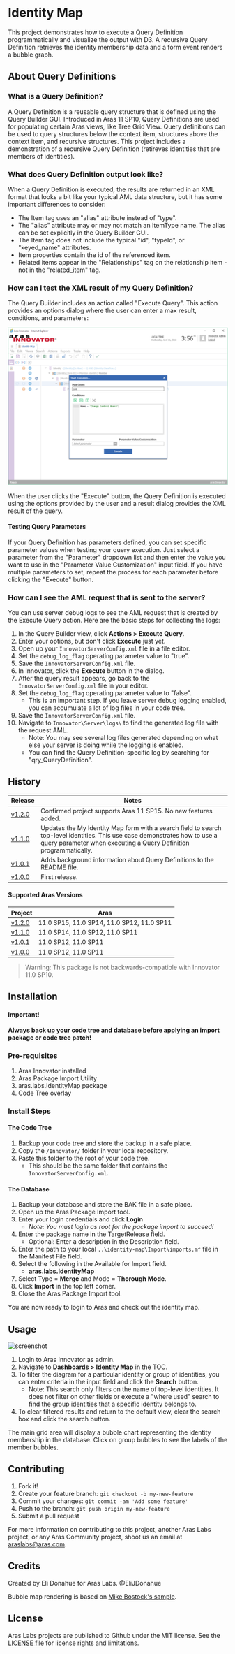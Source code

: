 # Identity Map

This project demonstrates how to execute a Query Definition programmatically and visualize the output with D3. A recursive Query Definition retrieves the identity membership data and a form event renders a bubble graph.

## About Query Definitions

### What is a Query Definition?
A Query Definition is a reusable query structure that is defined using the Query Builder GUI. Introduced in Aras 11 SP10, Query Definitions are used for populating certain Aras views, like Tree Grid View. Query definitions can be used to query structures below the context item, structures above the context item, and recursive structures. This project includes a demonstration of a recursive Query Definition (retireves identities that are members of identities).

### What does Query Definition output look like?
When a Query Definition is executed, the results are returned in an XML format that looks a bit like your typical AML data structure, but it has some important differences to consider:

* The Item tag uses an "alias" attribute instead of "type".
* The "alias" attribute may or may not match an ItemType name. The alias can be set explicitly in the Query Builder GUI.
* The Item tag does not include the typical "id", "typeId", or "keyed_name" attributes.
* Item properties contain the id of the referenced item. 
* Related items appear in the "Relationships" tag on the relationship item - not in the "related_item" tag.

### How can I test the XML result of my Query Definition?
The Query Builder includes an action called "Execute Query". This action provides an options dialog where the user can enter a max result, conditions, and parameters:

![Test Query](Screenshots/test-query.png)

When the user clicks the "Execute" button, the Query Definition is executed using the options provided by the user and a result dialog provides the XML result of the query.

#### Testing Query Parameters
If your Query Definition has parameters defined, you can set specific parameter values when testing your query execution. Just select a parameter from the "Parameter" dropdown list and then enter the value you want to use in the "Parameter Value Customization" input field. If you have multiple parameters to set, repeat the process for each parameter before clicking the "Execute" button.

### How can I see the AML request that is sent to the server?
You can use server debug logs to see the AML request that is created by the Execute Query action. Here are the basic steps for collecting the logs:

1. In the Query Builder view, click **Actions > Execute Query**.
2. Enter your options, but don't click **Execute** just yet.
3. Open up your `InnovatorServerConfig.xml` file in a file editor.
4. Set the `debug_log_flag` operating parameter value to "true".
5. Save the `InnovatorServerConfig.xml` file.
6. In Innovator, click the **Execute** button in the dialog.
7. After the query result appears, go back to the `InnovatorServerConfig.xml` file in your editor.
8. Set the `debug_log_flag` operating parameter value to "false".
    * This is an important step. If you leave server debug logging enabled, you can accumulate a lot of log files in your code tree.
9. Save the `InnovatorServerConfig.xml` file.
10. Navigate to `Innovator\Server\logs\` to find the generated log file with the request AML.
    * Note: You may see several log files generated depending on what else your server is doing while the logging is enabled.
    * You can find the Query Definition-specific log by searching for "qry_QueryDefinition".

## History

Release | Notes
--------|--------
[v1.2.0](https://github.com/ArasLabs/identity-map/releases/tag/v1.2.0) | Confirmed project supports Aras 11 SP15. No new features added.
[v1.1.0](https://github.com/ArasLabs/identity-map/releases/tag/v1.1.0) | Updates the My Identity Map form with a search field to search top-level identities. This use case demonstrates how to use a query parameter when executing a Query Definition programmatically. 
[v1.0.1](https://github.com/ArasLabs/identity-map/releases/tag/v1.0.1) | Adds background information about Query Definitions to the README file.
[v1.0.0](https://github.com/ArasLabs/identity-map/releases/tag/v1.0.0) | First release.

#### Supported Aras Versions

Project | Aras
--------|------
[v1.2.0](https://github.com/ArasLabs/identity-map/releases/tag/v1.2.0) | 11.0 SP15, 11.0 SP14, 11.0 SP12, 11.0 SP11
[v1.1.0](https://github.com/ArasLabs/identity-map/releases/tag/v1.1.0) | 11.0 SP14, 11.0 SP12, 11.0 SP11
[v1.0.1](https://github.com/ArasLabs/identity-map/releases/tag/v1.0.1) | 11.0 SP12, 11.0 SP11
[v1.0.0](https://github.com/ArasLabs/identity-map/releases/tag/v1.0.0) | 11.0 SP12, 11.0 SP11

> Warning: This package is not backwards-compatible with Innovator 11.0 SP10. 

## Installation

#### Important!
**Always back up your code tree and database before applying an import package or code tree patch!**

### Pre-requisites

1. Aras Innovator installed
2. Aras Package Import Utility
3. aras.labs.IdentityMap package
4. Code Tree overlay

### Install Steps

#### The Code Tree
1. Backup your code tree and store the backup in a safe place.
2. Copy the `/Innovator/` folder in your local repository.
3. Paste this folder to the root of your code tree.
	* This should be the same folder that contains the `InnovatorServerConfig.xml`.

#### The Database
1. Backup your database and store the BAK file in a safe place.
2. Open up the Aras Package Import tool.
3. Enter your login credentials and click **Login**
    * _Note: You must login as root for the package import to succeed!_
4. Enter the package name in the TargetRelease field.
    * Optional: Enter a description in the Description field.
5. Enter the path to your local `..\identity-map\Import\imports.mf` file in the Manifest File field.
6. Select the following in the Available for Import field.
    * **aras.labs.IdentityMap**
7. Select Type = **Merge** and Mode = **Thorough Mode**.
8. Click **Import** in the top left corner.
9. Close the Aras Package Import tool.

You are now ready to login to Aras and check out the identity map.

## Usage

![screenshot](Screenshots/screenshot.gif)

1. Login to Aras Innovator as admin.
2. Navigate to **Dashboards > Identity Map** in the TOC.
3. To filter the diagram for a particular identity or group of identities, you can enter criteria in the input field and click the **Search** button. 
    * Note: This search only filters on the name of top-level identities. It does not filter on other fields or execute a "where used" search to find the group identities that a specific identity belongs to. 
4. To clear filtered results and return to the default view, clear the search box and click the search button.

The main grid area will display a bubble chart representing the identity membership in the database. Click on group bubbles to see the labels of the member bubbles. 

## Contributing

1. Fork it!
2. Create your feature branch: `git checkout -b my-new-feature`
3. Commit your changes: `git commit -am 'Add some feature'`
4. Push to the branch: `git push origin my-new-feature`
5. Submit a pull request

For more information on contributing to this project, another Aras Labs project, or any Aras Community project, shoot us an email at araslabs@aras.com.

## Credits

Created by Eli Donahue for Aras Labs. @EliJDonahue

Bubble map rendering is based on [Mike Bostock's sample](https://bl.ocks.org/mbostock/7607535).

## License

Aras Labs projects are published to Github under the MIT license. See the [LICENSE file](./LICENSE.md) for license rights and limitations.